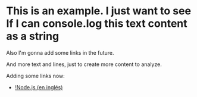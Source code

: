 # This is an example. I just want to see If I can console.log this text content as a string #

Also I'm gonna add some links in the future.

And more text and lines, just to create more content to analyze.

Adding some links now:

* [!Node.js (en inglés)](https://nodejs.org/)
